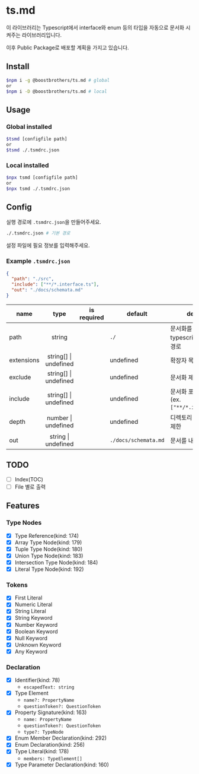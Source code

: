 # ts.md

이 라이브러리는 Typescript에서 interface와 enum 등의 타입을 자동으로 문서화 시켜주는 라이브러리입니다.

이후 Public Package로 배포할 계획을 가지고 있습니다.

## Install

```sh
$npm i -g @boostbrothers/ts.md # global
or
$npm i -D @boostbrothers/ts.md # local
```

## Usage

### Global installed

```sh
$tsmd [configfile path]
or
$tsmd ./.tsmdrc.json
```

### Local installed

```sh
$npx tsmd [configfile path]
or
$npx tsmd ./.tsmdrc.json
```


## Config

실행 경로에 `.tsmdrc.json`을 만들어주세요.

```sh
./.tsmdrc.json # 기본 경로
```

설정 파일에 필요 정보를 입력해주세요.

### Example `.tsmdrc.json`
```json
{
  "path": "./src",
  "include": ["**/*.interface.ts"],
  "out": "./docs/schemata.md"
}
```

name | type | is required | default | description
--- | :---: | :---: | --- | ---
path | string | | `./` | 문서화를 진행할 typescript source 상대 경로
extensions | string[] \| undefined | | undefined | 확장자 목록
exclude | string[] \| undefined | | undefined | 문서화 제외 목록
include | string[] \| undefined | | undefined | 문서화 포함 목록<br />(ex. `["**/*.interface.ts"]`)
depth | number \| undefined | | undefined | 디렉토리 구조 탐색 깊이 제한
out | string \| undefined | | `./docs/schemata.md` | 문서를 내보낼 파일 위치

## TODO

- [ ] Index(TOC)
- [ ] File 별로 출력

## Features

### Type Nodes

- [x] Type Reference(kind: 174)
- [x] Array Type Node(kind: 179)
- [x] Tuple Type Node(kind: 180)
- [x] Union Type Node(kind: 183)
- [x] Intersection Type Node(kind: 184)
- [x] Literal Type Node(kind: 192)

### Tokens

- [x] First Literal
- [x] Numeric Literal
- [x] String Literal
- [x] String Keyword
- [x] Number Keyword
- [x] Boolean Keyword
- [x] Null Keyword
- [x] Unknown Keyword
- [x] Any Keyword

### Declaration

- [x] Identifier(kind: 78)
  - `escapedText: string`
- [x] Type Element
  - `name?: PropertyName`
  - `questionToken?: QuestionToken`
- [x] Property Signature(kind: 163)
  - `name: PropertyName`
  - `questionToken?: QuestionToken`
  - `type?: TypeNode`
- [x] Enum Member Declaration(kind: 292)
- [x] Enum Declaration(kind: 256)
- [x] Type Literal(kind: 178)
  - `members: TypeElement[]`
- [x] Type Parameter Declaration(kind: 160)
